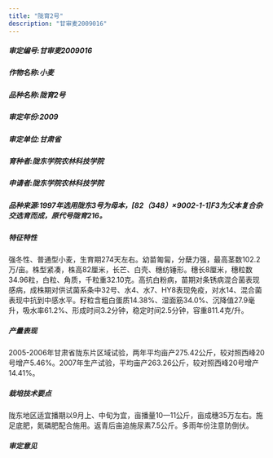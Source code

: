 ```yaml
---
title: "陇育2号"
description: "甘审麦2009016"
---
```

##### 审定编号:甘审麦2009016

##### 作物名称:小麦

##### 品种名称:陇育2号

##### 审定年份:2009

##### 审定单位:甘肃省

##### 育种者:陇东学院农林科技学院

##### 申请者:陇东学院农林科技学院

##### 品种来源:1997年选用陇东3号为母本，[82（348）×9002-1-1]F3为父本复合杂交选育而成，原代号陇育216。

##### 特征特性
强冬性、普通型小麦，生育期274天左右。幼苗匍匐，分蘖力强，最高茎数102.2万/亩。株型紧凑，株高82厘米，长芒、白壳、穗纺锤形。穗长8厘米，穗粒数34.96粒，白粒、角质，千粒重32.10克。高抗白粉病，苗期对条锈病混合菌表现感病，成株期对供试菌系条中32号、水4、水7、HY8表现免疫，对水14、混合菌表现中抗到中感水平。籽粒含粗白蛋质14.38%、湿面筋34.0%、沉降值27.9毫升，吸水率61.2%、形成时间3.2分钟，稳定时间2.5分钟，容重811.4克/升。

##### 产量表现
2005-2006年甘肃省陇东片区域试验，两年平均亩产275.42公斤，较对照西峰20号增产5.46%。2007年生产试验，平均亩产263.26公斤，较对照西峰20号增产14.41%。

##### 栽培技术要点
陇东地区适宜播期以9月上、中旬为宜，亩播量10—11公斤，亩成穗35万左右。施足底肥，氮磷肥配合施用。返青后亩追施尿素7.5公斤。多雨年份注意防倒伏。

##### 审定意见

